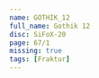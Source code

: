 ```yaml
---
name: GOTHIK_12
full_name: Gothik 12
disc: SiFoX-20
page: 67/1
missing: true
tags: [Fraktur]
---
```

